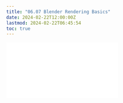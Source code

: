 ```yaml
---
title: "06.07 Blender Rendering Basics"
date: 2024-02-22T12:00:00Z
lastmod: 2024-02-22T06:45:54
toc: true
---
```


![Link to included file content](../../../../3d-modeling/blender/rendering-basics-blender.md)
